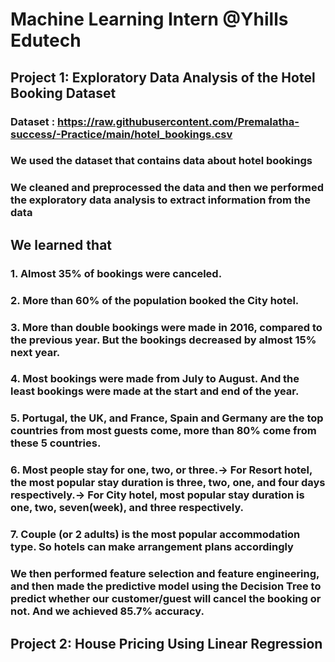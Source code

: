 # Machine Learning Intern @Yhills Edutech

## Project 1: Exploratory Data Analysis of the Hotel Booking Dataset
### Dataset : https://raw.githubusercontent.com/Premalatha-success/-Practice/main/hotel_bookings.csv
### We used the dataset that contains data about hotel bookings
### We cleaned and preprocessed the data and then we performed the exploratory data analysis to extract information from the data

## We learned that

### 1. Almost 35% of bookings were canceled.

### 2. More than 60% of the population booked the City hotel.

### 3. More than double bookings were made in 2016, compared to the previous year. But the bookings decreased by almost 15% next year.

### 4. Most bookings were made from July to August. And the least bookings were made at the start and end of the year.

### 5. Portugal, the UK, and France, Spain and Germany are the top countries from most guests come, more than 80% come from these 5 countries.

### 6. Most people stay for one, two, or three.-> For Resort hotel, the most popular stay duration is three, two, one, and four days respectively.-> For City hotel, most popular stay duration is one, two, seven(week), and three respectively.

### 7. Couple (or 2 adults) is the most popular accommodation type. So hotels can make arrangement plans accordingly

### **We then performed feature selection and feature engineering, and then made the predictive model using the Decision Tree to predict whether our customer/guest will cancel the booking or not. And we achieved 85.7% accuracy.**

## Project 2: House Pricing Using Linear Regression
